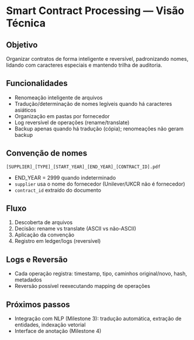 # Smart Contract Processing — Visão Técnica

## Objetivo
Organizar contratos de forma inteligente e reversível, padronizando nomes, lidando com caracteres especiais e mantendo trilha de auditoria.

## Funcionalidades
- Renomeação inteligente de arquivos
- Tradução/determinação de nomes legíveis quando há caracteres asiáticos
- Organização em pastas por fornecedor
- Log reversível de operações (rename/translate)
- Backup apenas quando há tradução (cópia); renomeações não geram backup

## Convenção de nomes
`[SUPPLIER]_[TYPE]_[START_YEAR]_[END_YEAR]_[CONTRACT_ID].pdf`
- END_YEAR = 2999 quando indeterminado
- `supplier` usa o nome do fornecedor (Unilever/UKCR não é fornecedor)
- `contract_id` extraído do documento

## Fluxo
1. Descoberta de arquivos
2. Decisão: rename vs translate (ASCII vs não-ASCII)
3. Aplicação da convenção
4. Registro em ledger/logs (reversível)

## Logs e Reversão
- Cada operação registra: timestamp, tipo, caminhos original/novo, hash, metadados
- Reversão possível reexecutando mapping de operações

## Próximos passos
- Integração com NLP (Milestone 3): tradução automática, extração de entidades, indexação vetorial
- Interface de anotação (Milestone 4)
